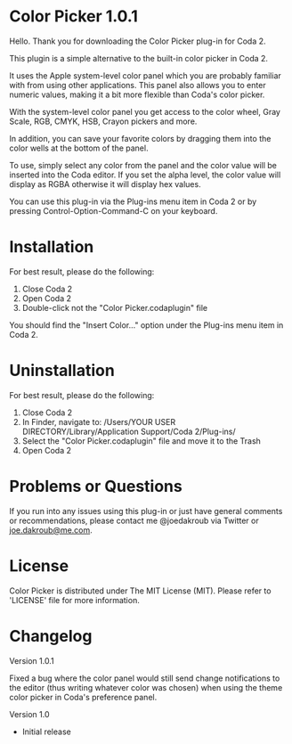 Color Picker 1.0.1
==================

Hello. Thank you for downloading the Color Picker plug-in for Coda 2.

This plugin is a simple alternative to the built-in color picker in Coda 2.

It uses the Apple system-level color panel which you are probably familiar with from using other applications. This panel also allows you to enter numeric values, making it a bit more flexible than Coda's color picker.

With the system-level color panel you get access to the color wheel, Gray Scale, RGB, CMYK, HSB, Crayon pickers and more.

In addition, you can save your favorite colors by dragging them into the color wells at the bottom of the panel.

To use, simply select any color from the panel and the color value will be inserted into the Coda editor. If you set the alpha level, the color value will display as RGBA otherwise it will display hex values.

You can use this plug-in via the Plug-ins menu item in Coda 2 or by pressing Control-Option-Command-C on your keyboard.


Installation
============

For best result, please do the following:

1. Close Coda 2
2. Open Coda 2
3. Double-click not the "Color Picker.codaplugin" file

You should find the "Insert Color…" option under the Plug-ins menu item in Coda 2.


Uninstallation
==============

For best result, please do the following:

1. Close Coda 2
2. In Finder, navigate to: /Users/YOUR USER DIRECTORY/Library/Application Support/Coda 2/Plug-ins/
3. Select the "Color Picker.codaplugin" file and move it to the Trash
4. Open Coda 2


Problems or Questions
=====================

If you run into any issues using this plug-in or just have general comments or recommendations, please contact me @joedakroub via Twitter or joe.dakroub@me.com.


License
=======

Color Picker is distributed under The MIT License (MIT). Please refer to 'LICENSE' file for more information.


Changelog
=========

Version 1.0.1

Fixed a bug where the color panel would still send change notifications to the editor (thus writing whatever color was chosen) when using the theme color picker in Coda's preference panel.

Version 1.0

* Initial release